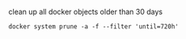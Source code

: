 clean up all docker objects older than 30 days
```
docker system prune -a -f --filter 'until=720h'
```
